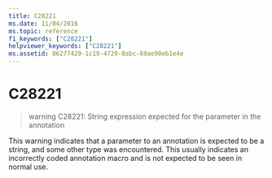 ```yaml
---
title: C28221
ms.date: 11/04/2016
ms.topic: reference
f1_keywords: ["C28221"]
helpviewer_keywords: ["C28221"]
ms.assetid: 06277429-1c19-4729-8abc-69ae90eb1e4e
---
```

# C28221

> warning C28221: String expression expected for the parameter in the annotation

This warning indicates that a parameter to an annotation is expected to be a string, and some other type was encountered. This usually indicates an incorrectly coded annotation macro and is not expected to be seen in normal use.
